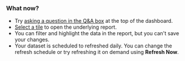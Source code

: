 ### What now?
* Try [asking a question in the Q&A box](../consumer/end-user-q-and-a.md) at the top of the dashboard.
* [Select a tile](../consumer/end-user-tiles.md) to open the underlying report.
* You can filter and highlight the data in the report, but you can't save your changes.
* Your dataset is scheduled to refreshed daily. You can change the refresh schedule or try refreshing it on demand using **Refresh Now**.

